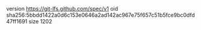 version https://git-lfs.github.com/spec/v1
oid sha256:5bbdd1422a0d6c153e0646a2ad142ac967e75f657c51b5fce9bc0dfd47ff1691
size 1202
